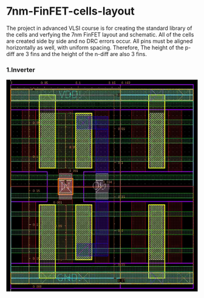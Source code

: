 # 7nm-FinFET-cells-layout
The project in advanced VLSI course is for creating the standard library of the cells and verfying the 7nm FinFET layout and schematic.  All of the cells are created side by side and no DRC errors occur.  All pins must be aligned horizontally as well, with uniform spacing. Therefore, The height of the p-diff are 3 fins and the height of the n-diff are also  3 fins. 

### 1.Inverter 

![INV](https://github.com/yichienchiang/7nm-FinFET-cells-layout/blob/483811e0c5b250ab10d0770104bcc63fbb064510/inv_layout.PNG)
